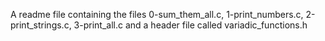 A readme file containing the files 0-sum_them_all.c, 1-print_numbers.c, 2-print_strings.c, 3-print_all.c and a header file called variadic_functions.h
